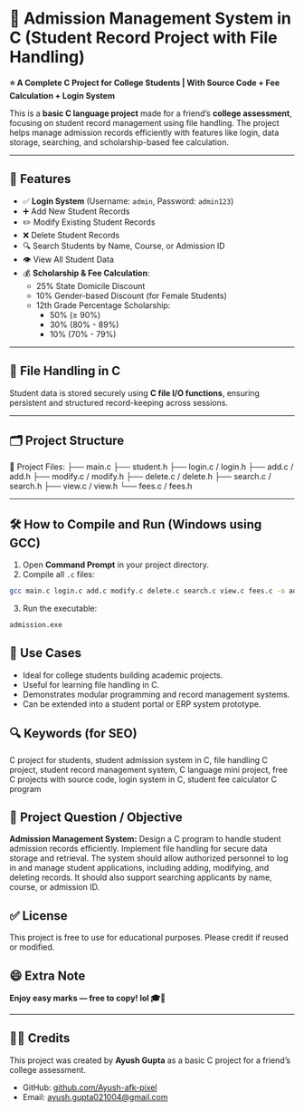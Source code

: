 # 📘 Admission Management System in C (Student Record Project with File Handling)

**⭐ A Complete C Project for College Students | With Source Code + Fee Calculation + Login System**

This is a **basic C language project** made for a friend’s **college assessment**, focusing on student record management using file handling. The project helps manage admission records efficiently with features like login, data storage, searching, and scholarship-based fee calculation.

---

## 🔐 Features

- ✅ **Login System** (Username: `admin`, Password: `admin123`)
- ➕ Add New Student Records
- ✏️ Modify Existing Student Records
- ❌ Delete Student Records
- 🔍 Search Students by Name, Course, or Admission ID
- 👁️ View All Student Data
- 💰 **Scholarship & Fee Calculation**:
  - 25% State Domicile Discount
  - 10% Gender-based Discount (for Female Students)
  - 12th Grade Percentage Scholarship:
    - 50% (≥ 90%)
    - 30% (80% - 89%)
    - 10% (70% - 79%)

---

## 💾 File Handling in C

Student data is stored securely using **C file I/O functions**, ensuring persistent and structured record-keeping across sessions.

---

## 🗂 Project Structure

📁 Project Files:
├── main.c
├── student.h
├── login.c / login.h
├── add.c / add.h
├── modify.c / modify.h
├── delete.c / delete.h
├── search.c / search.h
├── view.c / view.h
└── fees.c / fees.h

---

## 🛠️ How to Compile and Run (Windows using GCC)

1. Open **Command Prompt** in your project directory.
2. Compile all `.c` files:

```bash
gcc main.c login.c add.c modify.c delete.c search.c view.c fees.c -o admission.exe
```
3. Run the executable:
```bash
admission.exe
```
## 🚀 Use Cases
- Ideal for college students building academic projects.
- Useful for learning file handling in C.
- Demonstrates modular programming and record management systems.
- Can be extended into a student portal or ERP system prototype.

## 🔍 Keywords (for SEO)
C project for students, student admission system in C, file handling C project, student record management system, C language mini project, free C projects with source code, login system in C, student fee calculator C program

## 📜 Project Question / Objective
**Admission Management System:** Design a C program to handle student admission records efficiently. Implement file handling for secure data storage and retrieval. The system should allow authorized personnel to log in and manage student applications, including adding, modifying, and deleting records. It should also support searching applicants by name, course, or admission ID.

## ✅ License
This project is free to use for educational purposes. Please credit if reused or modified.

## 😄 Extra Note
**Enjoy easy marks — free to copy! lol 🎓📄**

---
## 🙋‍♂️ Credits

This project was created by **Ayush Gupta** as a basic C project for a friend’s college assessment.

- GitHub: [github.com/Ayush-afk-pixel](https://github.com/Ayush-afk-pixel)
- Email: ayush.gupta021004@gmail.com
